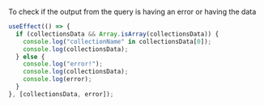 To check if the output from the query is having an error or having the data

```ts
useEffect(() => {
  if (collectionsData && Array.isArray(collectionsData)) {
    console.log("collectionName" in collectionsData[0]);
    console.log(collectionsData);
  } else {
    console.log("error!");
    console.log(collectionsData);
    console.log(error);
  }
}, [collectionsData, error]);
```
